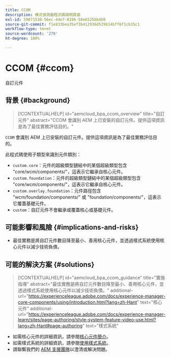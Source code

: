 ```yaml
---
title: CCOM
description: 模式偵測器程式碼說明頁面
exl-id: 59071538-56ec-44e7-8196-56e6525bb4b9
source-git-commit: f1e833bea35ef3b412936d529b14bff6f1cb35c1
workflow-type: tm+mt
source-wordcount: '270'
ht-degree: 100%

---
```


# CCOM {#ccom}

自訂元件

## 背景 {#background}

>[!CONTEXTUALHELP]
>id="aemcloud_bpa_ccom_overview"
>title="自訂元件"
>abstract="CCOM 會識別 AEM 上已安裝的自訂元件。提供這項資訊是為了最佳實務評估目的。"

`CCOM` 會識別 AEM 上已安裝的自訂元件。提供這項資訊是為了最佳實務評估目的。

此程式碼使用子類型來識別元件類別：

* `custom.core`：元件的超級類型鏈結中的某個超級類型包含 &quot;core/wcm/components/&quot;，這表示它繼承自核心元件。
* `custom.foundation`：元件的超級類型鏈結中的某個超級類型包含 &quot;core/wcm/components/&quot;，這表示它繼承自核心元件。
* `custom.overlay.foundation`：元件路徑包含 &quot;wcm/foundation/components/&quot; 或 &quot;foundation/components/&quot;，這表示它覆蓋基礎元件。
* `custom`：自訂元件不會繼承或覆蓋核心或基礎元件。

## 可能影響和風險 {#implications-and-risks}

* 最佳實務是將自訂元件數目降至最小、善用核心元件，並透過樣式系統使用核心元件以減少技術負債。

## 可能的解決方案 {#solutions}

>[!CONTEXTUALHELP]
>id="aemcloud_bpa_ccom_guidance"
>title="實施指導"
>abstract="最佳實務是將自訂元件數目降至最小、善用核心元件，並透過樣式系統使用核心元件以減少技術負債。"
>additional-url="https://experienceleague.adobe.com/docs/experience-manager-core-components/using/introduction.html?lang=zh-Hant" text="核心元件"
>additional-url="https://experienceleague.adobe.com/docs/experience-manager-learn/sites/page-authoring/style-system-feature-video-use.html?lang=zh-Hant#page-authoring" text="樣式系統"

* 如需核心元件的詳細資訊，請參閱[核心元件簡介](https://experienceleague.adobe.com/docs/experience-manager-core-components/using/introduction.html?lang=zh-Hant)。
* 如需樣式系統的詳細資訊，請參閱[使用樣式系統](https://experienceleague.adobe.com/docs/experience-manager-learn/sites/page-authoring/style-system-feature-video-use.html?lang=zh-Hant#page-authoring)。
* 請聯繫我們的 [AEM 支援團隊](https://helpx.adobe.com/tw/enterprise/using/support-for-experience-cloud.html)以澄清或解決問題。
